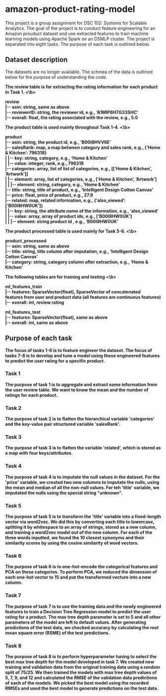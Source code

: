 # amazon-product-rating-model

This project is a group assignment for DSC 102: Systems for Scalable Analytics. The goal of the project is to conduct feature engineering for an Amazon prouduct dataset and use extracted features to train machine learning models using Apache Spark on an DSMLP cluster. The project is separated into eight tasks. The purpose of each task is outlined below. 


## Dataset description

The datasets are no longer available. The schmea of the data is outlined below for the purpose of understanding the code. 

<b> The review table is for extracting the rating information for each product in Task 1. <\b> 

review <br>
|-- asin: string, same as above <br>
|-- reviewerID: string, the reviewer id, e.g., ‘A1MIP8H7G33SHC’ <br>
|-- overall: float, the rating associated with the review, e.g., 5.0 <br>

<b> The product table is used mainly throughout Task 1-4. <\b> 

product <br>
|-- asin: string, the product id, e.g., ‘B00I8HVV6E’ <br>
|-- salesRank: map, a map between category and sales rank, e.g., {‘Home & Kitchen’: 796318} <br>
| |-- key: string, category, e.g., ‘Home & Kitchen’ <br>
| |-- value: integer, rank, e.g., 796318 <br>
|-- categories: array, list of list of categories, e.g., [[‘Home & Kitchen’, ’Artwork’]] <br>
| |-- element: array, list of categories, e.g., [‘Home & Kitchen’, ’Artwork’] <br>
| | |-- element: string, category, e.g., ‘Home & Kitchen’ <br>
|-- title: string, title of product, e.g., ‘Intelligent Design Cotton Canvas’ <br>
|-- price: float, price of product, e.g., 27.9 <br>
|-- related: map, related information, e.g., {‘also_viewed’: [‘B00I8HW0UK’]} <br>
| |-- key: string, the attribute name of the information, e.g., ‘also_viewed’ <br>
| |-- value: array, array of product ids, e.g., [‘B00I8HW0UK’] <br>
| | |-- element: string product id , e.g., ‘B00I8HW0UK’ <br>

<b> The product processed table is used mainly for Task 5-6. <\b> 

product_processed <br>
|-- asin: string, same as above <br>
|-- title: string, title column after imputation, e.g., ‘Intelligent Design Cotton Canvas’ <br>
|-- category: string, category column after extraction, e.g., ‘Home & Kitchen’ <br>

<b> The following tables are for training and testing <\b>

ml_features_train <br>
|-- features: SparseVector(float), SparseVector of concatenated <br>
features from user and product data (all features are continuous features) <br>
|-- overall: int, review rating <br>

ml_features_test <br>
|-- features: SparseVector(float), same as above <br>
|-- overall: int, same as above <br>


## Purpose of each task 

The focus of tasks 1-6 is to feature engineer the dataset. The focus of tasks 7-8 is to develop and tune a model using these engineered features to predict the user rating for a specific product. 

### Task 1 

The purpose of task 1 is to aggregate and extract some information from the user review table. We want to know the mean and the number of ratings for each product. 

### Task 2 

The purpose of task 2 is to flatten the hierarchical variable 'categories' and the key-value pair structured variable 'salesRank'. 

### Task 3 

The purpose of task 3 is to flatten the variable 'related', which is stored as a map with four keys/attributes. 

### Task 4 

The purpose of task 4 is to imputate the null values in the dataset. For the 'price' variable, we created two new columns to imputate the nulls, using the mean and median of all the non-null values. For teh 'title' variable, we imputated the nulls using the special string "unknown".

### Task 5 

The purpose of task 5 is to transform the 'title' variable into a fixed-length vector via word2vec. We did this by converting each title to lowercase, splitting it by whitespace to an array of strings, stored as a new column, and training a word2vec model out of the new column. For each of the three words inputted, we found the 10 closest synonyms and their similarity scores by using the cosine similarity of word vectors. 

### Task 6 

The purpose of task 6 is to one-hot-encode the categorical features and PCA on these categories. To perform PCA, we reduced the dimension of each one-hot vector to 15 and put the transformed vecture into a new column. 

### Task 7 

The purpose of task 7 is to use the training data and the newly engineered features to train a Decision Tree Regression model to predict the user rating for a product. The max tree depth parameter is set to 5 and all other parameters of the model are left to default values. After generating predictions of the test data, we checked accuracy by calculating the root mean square error (RSME) of the test predictions. 

### Task 8 

The purpose of task 8 is to perform hyperparameter tuning to select the best max tree depth for the model developed in task 7. We created new training and validation data from the original training data using a random split of 75/25. We then trained the models with max tree depth values of 5, 7, 9, and 12 and calculated the RMSE of the validation data predictions of each of the models. We picked the best model using the recorded RMSEs and used the best model to generate predictions on the test data. 
